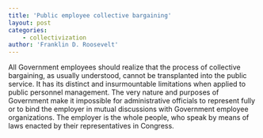 ```yaml
---
title: 'Public employee collective bargaining'
layout: post
categories:
    - collectivization
author: 'Franklin D. Roosevelt'
---
```


All Government employees should realize that the process of collective bargaining, as usually understood, cannot be transplanted into the public service. It has its distinct and insurmountable limitations when applied to public personnel management. The very nature and purposes of Government make it impossible for administrative officials to represent fully or to bind the employer in mutual discussions with Government employee organizations. The employer is the whole people, who speak by means of laws enacted by their representatives in Congress.